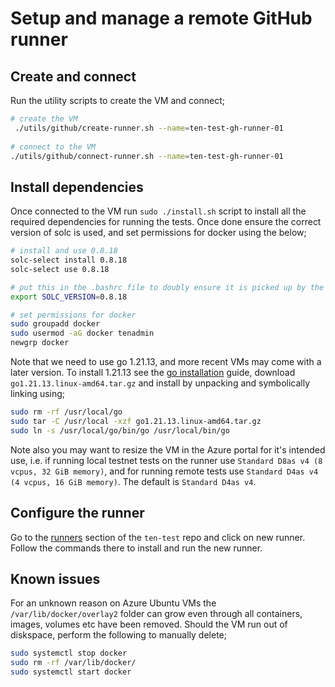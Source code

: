 # Setup and manage a remote GitHub runner

## Create and connect
Run the utility scripts to create the VM and connect;

```bash
# create the VM
 ./utils/github/create-runner.sh --name=ten-test-gh-runner-01 
 
# connect to the VM
./utils/github/connect-runner.sh --name=ten-test-gh-runner-01  
```

## Install dependencies
Once connected to the VM run `sudo ./install.sh` script to install all the required dependencies for running the tests. 
Once done ensure the correct version of solc is used, and set permissions for docker using the below;

```bash
# install and use 0.8.18
solc-select install 0.8.18
solc-select use 0.8.18

# put this in the .bashrc file to doubly ensure it is picked up by the runner
export SOLC_VERSION=0.8.18

# set permissions for docker
sudo groupadd docker
sudo usermod -aG docker tenadmin
newgrp docker
```

Note that we need to use go 1.21.13, and more recent VMs may come with a later version. To install 1.21.13 see the 
[go installation](https://go.dev/doc/install) guide, download `go1.21.13.linux-amd64.tar.gz` and install by unpacking 
and symbolically linking using;

```bash
sudo rm -rf /usr/local/go
sudo tar -C /usr/local -xzf go1.21.13.linux-amd64.tar.gz
sudo ln -s /usr/local/go/bin/go /usr/local/bin/go 
```

Note also you may want to resize the VM in the Azure portal for it's intended use, i.e. if running local testnet tests
on the runner use `Standard D8as v4 (8 vcpus, 32 GiB memory)`, and for running remote tests use
`Standard D4as v4 (4 vcpus, 16 GiB memory)`. The default is `Standard D4as v4`.

## Configure the runner
Go to the [runners](https://github.com/ten-protocol/ten-test/settings/actions/runners) section of the `ten-test`
repo and click on new runner. Follow the commands there to install and run the new runner. 

## Known issues
For an unknown reason on Azure Ubuntu VMs the `/var/lib/docker/overlay2` folder can grow even through all containers, 
images, volumes etc have been removed. Should the VM run out of diskspace, perform the following to manually delete;

```bash
sudo systemctl stop docker
sudo rm -rf /var/lib/docker/
sudo systemctl start docker
```

